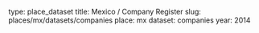 type: place_dataset
title: Mexico / Company Register
slug: places/mx/datasets/companies
place: mx
dataset: companies
year: 2014
